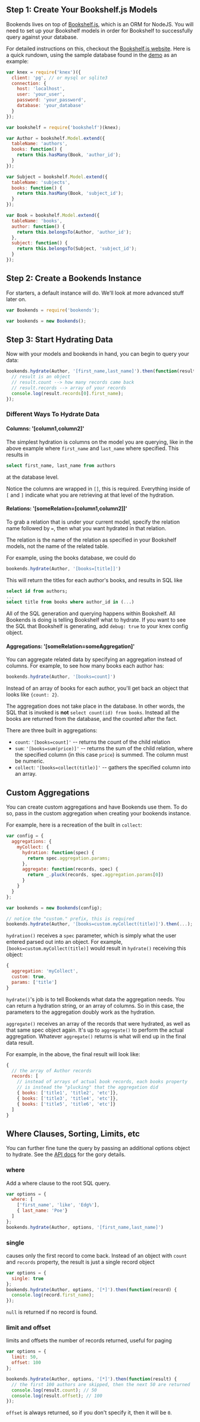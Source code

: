 ## Step 1: Create Your Bookshelf.js Models

Bookends lives on top of [Bookshelf.js](http://bookshelfjs.org), which is an ORM for NodeJS. You will need to set up your Bookshelf models in order for Bookshelf to successfully query against your database.

For detailed instructions on this, checkout the [Bookshelf.js website](http://bookshelfjs.org). Here is a quick rundown, using the sample database found in the [demo](demo.html) as an example:

```javascript
var knex = require('knex')({
  client: 'pg', // or mysql or sqlite3
  connection: {
    host: 'localhost',
    user: 'your_user',
    password: 'your_password',
    database: 'your_database'
  }
});

var bookshelf = require('bookshelf')(knex);

var Author = bookshelf.Model.extend({
  tableName: 'authors',
  books: function() {
    return this.hasMany(Book, 'author_id');
  }
});

var Subject = bookshelf.Model.extend({
  tableName: 'subjects',
  books: function() {
    return this.hasMany(Book, 'subject_id');
  }
});

var Book = bookshelf.Model.extend({
  tableName: 'books',
  author: function() {
    return this.belongsTo(Author, 'author_id');
  },
  subject: function() {
    return this.belongsTo(Subject, 'subject_id');
  }
});
```

## Step 2: Create a Bookends Instance

For starters, a default instance will do. We'll look at more advanced stuff later on.

```javascript
var Bookends = require('bookends');

var bookends = new Bookends();
```

## Step 3: Start Hydrating Data

Now with your models and bookends in hand, you can begin to query your data:

```javascript
bookends.hydrate(Author, '[first_name,last_name]').then(function(result) {
  // result is an object
  // result.count --> how many records came back
  // result.records --> array of your records
  console.log(result.records[0].first_name);
});
```
### Different Ways To Hydrate Data

#### Columns: '[column1,column2]'

The simplest hydration is columns on the model you are querying, like in the above example where `first_name` and `last_name` where specified. This results in

```sql
select first_name, last_name from authors
```

at the database level.

Notice the columns are wrapped in `[]`, this is required. Everything inside of `[` and `]` indicate what you are retrieving at that level of the hydration.

#### Relations: '[someRelation=[column1,column2]]'

To grab a relation that is under your current model, specify the relation name followed by `=`, then what you want hydrated in that relation.

<div class="alert alert-danger">
The relation is the name of the relation as specified in your Bookshelf models, not the name of the related table.
</div>

For example, using the books database, we could do

```javascript
bookends.hydrate(Author, '[books=[title]]')
```

This will return the titles for each author's books, and results in SQL like

```sql
select id from authors;
...
select title from books where author_id in (...)
```

<div class="alert alert-info">
All of the SQL generation and querying happens within Bookshelf. All Bookends is doing is telling Bookshelf what to hydrate. If you want to see the SQL that Bookshelf is generating, add <code>debug: true</code> to your knex config object.
</div>

#### Aggregations: '[someRelation=someAggregation]'

You can aggregate related data by specifying an aggregation instead of columns. For example, to see how many books each author has:

```javascript
bookends.hydrate(Author, '[books=count]')
```

Instead of an array of books for each author, you'll get back an object that looks like `{count: 2}`.

<div class="alert alert-danger">
The aggregation does not take place in the database. In other words, the SQL that is invoked is <b>not</b> <code>select count(id) from books</code>. Instead all the books are returned from the database, and the counted after the fact.
</div>

There are three built in aggregations:

* `count`: `'[books=count]'` -- returns the count of the child relation
* `sum`: `'[books=sum(price)]'` -- returns the sum of the child relation, where the specified column (in this case `price`) is summed. The column must be numeric.
* `collect`: `'[books=collect(title)]'` -- gathers the specified column into an array.

## Custom Aggregations

You can create custom aggregations and have Bookends use them. To do so, pass in the custom aggregation when creating your bookends instance.

For example, here is a recreation of the built in `collect`:

```javascript
var config = {
  aggregations: {
    myCollect: {
      hydration: function(spec) {
        return spec.aggregation.params;
      },
      aggregate: function(records, spec) {
        return _.pluck(records, spec.aggregation.params[0])
      }
    }
  }
};

var bookends = new Bookends(config);

// notice the "custom." prefix, this is required
bookends.hydrate(Author, '[books=custom.myCollect(title)]').then(...);
```

`hydration()` receives a `spec` parameter, which is simply what the user entered parsed out into an object. For example, `[books=custom.myCollect(title)]` would result in `hydrate()` receiving this object:

```javascript
{
  aggregation: 'myCollect',
  custom: true,
  params: ['title']
}
```

`hydrate()`'s job is to tell Bookends what data the aggregation needs. You can return a hydration string, or an array of columns. So in this case, the parameters to the aggregation doubly work as the hydration.

`aggregate()` receives an array of the records that were hydrated, as well as that same spec object again. It's up to `aggregate()` to perform the actual aggregation. Whatever `aggregate()` returns is what will end up in the final data result.

For example, in the above, the final result will look like:

```javascript
{
  // the array of Author records
  records: [
    // instead of arrays of actual book records, each books property
    // is instead the "plucking" that the aggregation did
    { books: ['title1', 'title2', 'etc']},
    { books: ['title3', 'title4', 'etc']},
    { books: ['title5', 'title6', 'etc']}
  ]
}
```

## Where Clauses, Sorting, Limits, etc

You can further fine tune the query by passing an additional options object to hydrate. See the [API docs](api-docs.html) for the gory details.

### where
Add a where clause to the root SQL query.

```javascript
var options = {
  where: [
    ['first_name', 'like', 'Edg%'],
    { last_name: 'Poe'}
  ]
};
bookends.hydrate(Author, options, '[first_name,last_name]')
```

### single
causes only the first record to come back. Instead of an object with `count` and `records` property, the result is just a single record object

```javascript
var options = {
  single: true
};
bookends.hydrate(Author, options, '[*]').then(function(record) {
  console.log(record.first_name);
});
```

`null` is returned if no record is found.

### limit and offset

limits and offsets the number of records returned, useful for paging

```javascript
var options = {
  limit: 50,
  offset: 100
};

bookends.hydrate(Author, options, '[*]').then(function(result) {
  // the first 100 authors are skipped, then the next 50 are returned
  console.log(result.count); // 50
  console.log(result.offset); // 100
});
```

`offset` is always returned, so if you don't specify it, then it will be `0`.
